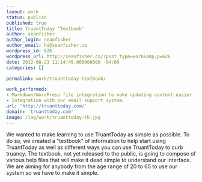 ```yaml
---
layout: work
status: publish
published: true
title: TruantToday "Textbook"
author: seanfisher
author_login: seanfisher
author_email: hi@seanfisher.co
wordpress_id: 626
wordpress_url: http://seanfisher.co/?post_type=work&amp;p=626
date: 2012-08-23 11:14:45.000000000 -04:00
categories: []

permalink: work/truanttoday-textbook/

work_performed:
- Markdown/WordPress file integration to make updating content easier for non-developers.
- Integration with our email support system.
url: 'http://truanttoday.com/'
domain: 'truanttoday.com'
image: /img/work/truanttoday-tb.jpg
---
```

We wanted to make learning to use TruantToday as simple as possible. To do so, we created a "textbook" of information to help start using TruantToday as well as different ways you can use TruantToday to curb truancy. The textbook, not yet released to the public, is going to compose of various help files that will make it dead simple to understand our interface. We are aiming for anybody from the age range of 20 to 65 to use our system so we have to make it simple.
